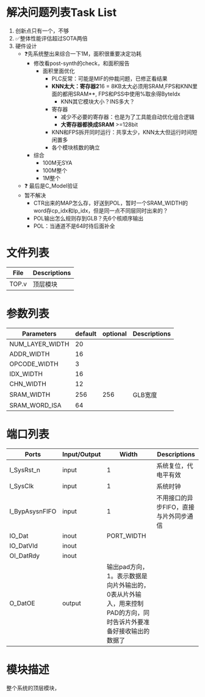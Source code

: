 # 解决问题列表Task List
1. 创新点只有一个，不够
2. :white_check_mark:整体性能评估超过SOTA两倍
3. 硬件设计
    - :question:先系统整出来综合一下1M，面积很重要决定功耗
        - 修改看post-synth的check，和面积报告
            - 面积里面优化
                - PLC反常：可能是MIF的仲裁问题，已修正看结果
                - **KNN太大：寄存器2**16 = 8KB太大必须用SRAM,FPS和KNN里面的都用SRAM**, FPS和PSS中使用%取余得ByteIdx
                    - KNN其它模块大小？INS多大？
                - 寄存器
                    - 减少不必要的寄存器：也是为了工具能自动优化组合逻辑
                    - **大寄存器都换成SRAM** >=128bit
                - KNN和FPS拆开同时运行：共享太少，KNN太大但运行时间短闲置多
                - 各个模块核数的确立
        - 综合
            - 100M无SYA
            - 100M整个
            - 1M整个
    - :question: 最后是C_Model验证
    - 暂不解决
        - CTR出来的MAP怎么存，好送到POL，暂时一个SRAM_WIDTH的word存cp_idx和lp_idx，但是同一点不同层同时出来的？
        - POL输出怎么规则存到GLB？先6个核顺序输出
        - POL：当通道不是64时待后面补全

# 文件列表
| File | Descriptions |
| ---- | ---- |
| TOP.v | 顶层模块 |


# 参数列表
| Parameters | default | optional | Descriptions |
| ---- | ---- | ---- | ---- |
| NUM_LAYER_WIDTH | 20 |  |  |
| ADDR_WIDTH | 16 |  |  |
| OPCODE_WIDTH | 3 | |  |
| IDX_WIDTH | 16 |   |  |
| CHN_WIDTH | 12 |   |  |
| SRAM_WIDTH | 256 | 256 | GLB宽度 |
| SRAM_WORD_ISA | 64 | 

# 端口列表
| Ports | Input/Output | Width | Descriptions |
| ---- | ---- | ---- | ---- |
| I_SysRst_n            | input | 1 | 系统复位，代电平有效 |
| I_SysClk              | input | 1 | 系统时钟 |
| I_BypAsysnFIFO        | input | 1 | 不用接口的异步FIFO，直接与片外同步通信 |
| IO_Dat                | inout | PORT_WIDTH |  |
| IO_DatVld             | inout |
| OI_DatRdy             | inout |
| O_DatOE               | output| 输出pad方向，1。表示数据是向片外输出的，0表从片外输入，用来控制PAD的方向，同时告诉片外要准备好接收输出的数据了 |


# 模块描述
整个系统的顶层模块，
